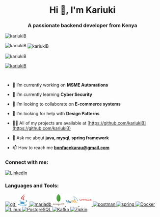 <h1 align="center">Hi 👋, I'm Kariuki</h1>
<h3 align="center">A passionate backend developer from Kenya</h3>

<p align="left"> <img src="https://komarev.com/ghpvc/?username=kariukiB&label=Profile%20views&color=0e75b6&style=flat" alt="kariukiB" /> </p>
<p><img align="left" src="https://github-readme-stats.vercel.app/api/top-langs?username=kariukiB&show_icons=true&locale=en&layout=compact" alt="kariukiB" /></p>

<p>&nbsp;<img align="center" src="https://github-readme-stats.vercel.app/api?username=kariukiB&show_icons=true&locale=en" alt="kariukiB" /></p>

<p><img align="center" src="https://github-readme-streak-stats.herokuapp.com/?user=kariukiB&" alt="kariukiB" /></p>

<p align="left"> <a href="https://github.com/ryo-ma/github-profile-trophy"><img src="https://github-profile-trophy.vercel.app/?username=kariukiB" alt="kariukiB" /></a> </p>

<p align="left"> <a href="https://twitter.com/" target="blank"><img src="https://img.shields.io/twitter/follow/?logo=twitter&style=for-the-badge" alt="" /></a> </p>

- 🔭 I’m currently working on **MSME Automations**

- 🌱 I’m currently learning **Cyber Security**

- 👯 I’m looking to collaborate on **E-commerce systems**

- 🤝 I’m looking for help with **Design Patterns**

- 👨‍💻 All of my projects are available at [https://github.com/kariukiB](https://github.com/kariukiB)

- 💬 Ask me about **java, mysql, spring framework**

- 📫 How to reach me **bonfacekarau@gmail.com**

<h3 align="left">Connect with me:</h3>
<p align="left">
  <a href="https://www.linkedin.com/in/qs-bonface-karau/" target="_blank" rel="noreferrer">
    <img src="https://cdn.jsdelivr.net/npm/simple-icons@v4/icons/linkedin.svg" alt="LinkedIn" width="40" height="40"/>
  </a>
</p>


<h3 align="left">Languages and Tools:</h3>
<p align="left"> 
  <a href="https://git-scm.com/" target="_blank" rel="noreferrer"> 
    <img src="https://www.vectorlogo.zone/logos/git-scm/git-scm-icon.svg" alt="git" width="40" height="40"/> 
 <a/>
  <a href="https://www.java.com" target="_blank" rel="noreferrer"> 
    <img src="https://raw.githubusercontent.com/devicons/devicon/master/icons/java/java-original.svg" alt="java" width="40" height="40"/> 
  </a> 
  <a href="https://mariadb.org/" target="_blank" rel="noreferrer"> 
    <img src="https://www.vectorlogo.zone/logos/mariadb/mariadb-icon.svg" alt="mariadb" width="40" height="40"/> 
  </a> 
  <a href="https://www.mongodb.com/" target="_blank" rel="noreferrer"> 
    <img src="https://raw.githubusercontent.com/devicons/devicon/master/icons/mongodb/mongodb-original-wordmark.svg" alt="mongodb" width="40" height="40"/> 
  </a> 
  <a href="https://www.mysql.com/" target="_blank" rel="noreferrer"> 
    <img src="https://raw.githubusercontent.com/devicons/devicon/master/icons/mysql/mysql-original-wordmark.svg" alt="mysql" width="40" height="40"/> 
  </a> 
  <a href="https://www.oracle.com/" target="_blank" rel="noreferrer"> 
    <img src="https://raw.githubusercontent.com/devicons/devicon/master/icons/oracle/oracle-original.svg" alt="oracle" width="40" height="40"/> 
  </a> 
  <a href="https://postman.com" target="_blank" rel="noreferrer"> 
    <img src="https://www.vectorlogo.zone/logos/getpostman/getpostman-icon.svg" alt="postman" width="40" height="40"/> 
  </a> 
  <a href="https://spring.io/" target="_blank" rel="noreferrer"> 
    <img src="https://www.vectorlogo.zone/logos/springio/springio-icon.svg" alt="spring" width="40" height="40"/> 
  </a> 
  <!-- Docker -->
  <a href="https://www.docker.com/" target="_blank" rel="noopener noreferrer">
    <img src="https://www.vectorlogo.zone/logos/docker/docker-icon.svg" alt="Docker" width="40" height="40"/>
  </a>

  <!-- Linux -->
  <a href="https://www.linux.org/" target="_blank" rel="noopener noreferrer">
    <img src="https://upload.wikimedia.org/wikipedia/commons/3/35/Tux.svg" alt="Linux" width="40" height="40"/>
  </a>

  <!-- PostgreSQL -->
  <a href="https://www.postgresql.org/" target="_blank" rel="noopener noreferrer">
    <img src="https://www.vectorlogo.zone/logos/postgresql/postgresql-icon.svg" alt="PostgreSQL" width="40" height="40"/>
  </a>

  <!-- Kafka -->
  <a href="https://kafka.apache.org/" target="_blank" rel="noopener noreferrer">
    <img src="https://www.vectorlogo.zone/logos/apache_kafka/apache_kafka-icon.svg" alt="Kafka" width="40" height="40"/>
  </a>

  <!-- Zipkin -->
  <a href="https://zipkin.io/" target="_blank" rel="noopener noreferrer">
    <img src="https://www.vectorlogo.zone/logos/zipkinio/zipkin-icon.svg" alt="Zipkin" width="40" height="40"/>
  </a>


</p>


